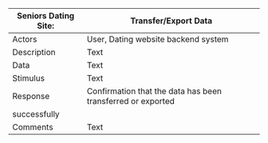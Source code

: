 | Seniors Dating Site:      | Transfer/Export Data |
| ----------- | ----------- |
| Actors | User, Dating website backend system |
| Description | Text        |
| Data | Text        |
| Stimulus | Text        |
| Response | Confirmation that the data has been transferred or exported
successfully        |
| Comments | Text        |
